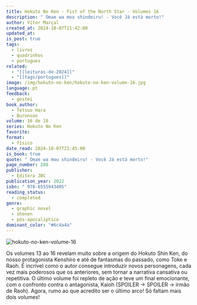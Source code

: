 ```yaml
---
title: Hokuto No Ken - Fist of the North Star - Volumes 16
description: " Omae wa mou shindeiru! - Você Já está morto!"
author: Vítor Marçal
created_at: 2024-10-07T21:42:00
updated_at: 
is_post: true
tags:
  - livros
  - quadrinhos
  - portugues
related:
  - "[[leituras-de-2024]]"
  - "[[tags/portugues]]"
image: /img/hokuto-no-ken/hokuto-no-ken-volume-16.jpg
language: pt
feedback:
  - gostei
book_author:
  - Tetsuo Hara
  - Buronson
volume: 16 de 18
series: Hokuto No Ken
favorite: 
format:
  - físico
date_read: 2024-10-07T21:45:00
is_book: true
quote: " Omae wa mou shindeiru! - Você Já está morto!"
page_number: 288
publisher:
  - Editora JBC
publication_year: 2022
isbn: " 978-6555943405"
reading_status:
  - completed
genre:
  - graphic novel
  - shonen
  - pós-apocalíptico
dominant_color: "#6c4a4a"
---
```



![hokuto-no-ken-volume-16](img/hokuto-no-ken/hokuto-no-ken-volume-16.jpg)

Os volumes 13 ao 16 revelam muito sobre a origem do Hokuto Shin Ken, do nosso protagonista Kenshiro e até de fantasmas do passado, como Toke e Raoh. É incrível como o autor consegue introduzir novos personagens, cada vez mais poderosos que os anteriores, sem tornar a narrativa cansativa ou repetitiva. O último volume foi repleto de ação e teve um final emocionante, com o confronto contra o antagonista, Kaioh (SPOILER -> SPOILER -> irmão de Raoh). Agora, rumo ao que acredito ser o último arco! Só faltam mais dois volumes!